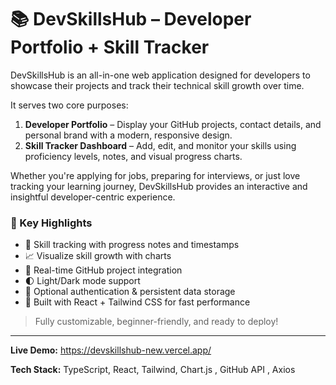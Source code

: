 # 📚 DevSkillsHub – Developer Portfolio + Skill Tracker

DevSkillsHub is an all-in-one web application designed for developers to showcase their projects and track their technical skill growth over time.

It serves two core purposes:

1. **Developer Portfolio** – Display your GitHub projects, contact details, and personal brand with a modern, responsive design.
2. **Skill Tracker Dashboard** – Add, edit, and monitor your skills using proficiency levels, notes, and visual progress charts.

Whether you're applying for jobs, preparing for interviews, or just love tracking your learning journey, DevSkillsHub provides an interactive and insightful developer-centric experience.

### 🚀 Key Highlights

- 🧠 Skill tracking with progress notes and timestamps  
- 📈 Visualize skill growth with charts  
- 💼 Real-time GitHub project integration  
- 🌓 Light/Dark mode support  
- 🔐 Optional authentication & persistent data storage  
- 🎯 Built with React + Tailwind CSS for fast performance  

> Fully customizable, beginner-friendly, and ready to deploy!

---

**Live Demo:**  https://devskillshub-new.vercel.app/

**Tech Stack:** TypeScript, React, Tailwind, Chart.js , GitHub API , Axios
